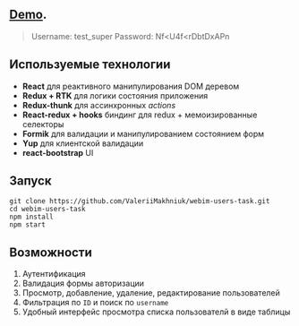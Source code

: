 ## [Demo](https://valeriimakhniuk.github.io/webim-users-task/).
> Username: test_super
Password: Nf<U4f<rDbtDxAPn

## Используемые технологии
* **React** для реактивного манипулирования DOM деревом
* **Redux + RTK** для логики состояния приложения
* **Redux-thunk** для ассинхронных _actions_
* **React-redux + hooks** биндинг для redux + мемоизированные селекторы
* **Formik** для валидации и манипулированием состоянием форм
* **Yup** для клиентской валидации
* **react-bootstrap** UI

## Запуск

    git clone https://github.com/ValeriiMakhniuk/webim-users-task.git
    cd webim-users-task
    npm install
    npm start

## Возможности

1. Аутентификация
2. Валидация формы авторизации
3. Просмотр, добавление, удаление, редактирование пользователей
4. Фильтрация по `ID` и поиск по `username`
4. Удобный интерфейс просмотра списка пользователй в виде таблицы
